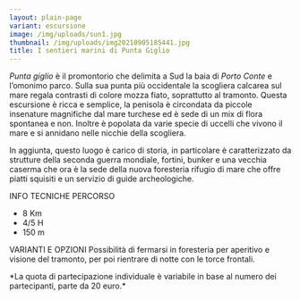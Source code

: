 ```yaml
---
layout: plain-page
variant: escursione
image: /img/uploads/sun1.jpg
thumbnail: /img/uploads/img20210905185441.jpg
title: I sentieri marini di Punta Giglio
---
```

*Punta giglio* è il promontorio che delimita a Sud la baia di *Porto Conte* e l’omonimo parco. Sulla sua punta più occidentale la scogliera calcarea sul mare regala contrasti di colore mozza fiato, soprattutto al tramonto. Questa escursione è ricca e semplice, la penisola è circondata da piccole insenature magnifiche dal mare turchese ed è sede di un mix di flora spontanea e non. Inoltre è popolata da varie specie di uccelli che vivono il mare e si annidano nelle nicchie della scogliera.

In aggiunta, questo luogo è carico di storia, in particolare è caratterizzato da strutture della seconda guerra mondiale, fortini, bunker e una vecchia caserma che ora è la sede della nuova foresteria rifugio di mare che offre piatti squisiti e un servizio di guide archeologiche.

INFO TECNICHE PERCORSO
* 8 Km
* 4/5 H
* 150 m

VARIANTI E OPZIONI
Possibilità di fermarsi in foresteria per aperitivo e visione del tramonto, per poi rientrare di notte con le torce frontali.

\*La quota di partecipazione individuale è variabile in base al numero dei partecipanti, parte da 20 euro.\*
